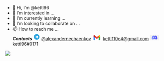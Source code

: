 - 👋 Hi, I’m @kettl96
- 👀 I’m interested in ...
- 🌱 I’m currently learning ...
- 💞️ I’m looking to collaborate on ...
- 📫 How to reach me ... <br>
       ***Contacts*** 
   <img src='./assets/telegram.png' height=22px>   [@alexandernechaenkov](https://t.me/alexandernechaenkov)
   <img src='./assets/GmailLogo.png' width=30px> [kettl110e4@gmail.com](mailto:kettl110e4@gmail.com)
   <img src='./assets/discord.png' width=30px> kettl96#0171

<img src='https://www.codewars.com/users/kettl96/badges/large' >

<!---
kettl96/kettl96 is a ✨ special ✨ repository because its `README.md` (this file) appears on your GitHub profile.
You can click the Preview link to take a look at your changes.
--->
